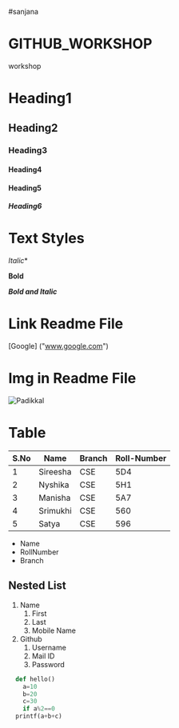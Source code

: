  #sanjana
 # GITHUB_WORKSHOP
workshop 

# Heading1
## Heading2
### Heading3
#### Heading4
#### Heading5
##### Heading6


# Text Styles

*Italic**

**Bold**

***Bold and Italic***



# Link Readme File

[Google] ("www.google.com")
# Img in Readme File
![Padikkal](padikkal.jpg)




# Table
|S.No|Name|Branch|Roll-Number|
|----|----|------|-----------|
|1|Sireesha|CSE|5D4|
|2|Nyshika |CSE|5H1|
|3|Manisha |CSE|5A7|
|4|Srimukhi|CSE|560|
|5|Satya   |CSE|596|



* Name
* RollNumber
* Branch


## Nested List
1. Name
    1. First
    2. Last
    3. Mobile Name
2. Github
   1. Username
   2. Mail ID
   3. Password


```python
  def hello()
    a=10
    b=20
    c=30
    if a%2==0
  printf(a+b+c)
```

  

